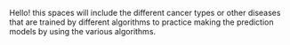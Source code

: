 Hello! this spaces will include the different cancer types or other diseases that are trained by different algorithms 
to practice making the prediction models by using the various algorithms.
